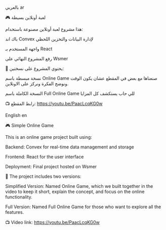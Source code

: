 بالعربي ar

🎮 لعبة أونلاين بسيطة

هذا مشروع لعبة أونلاين مصنوعة باستخدام:

باك اند Convex لإدارة البيانات والتخزين اللحظي

واجهة المستخدم بـ React

رفع المشروع النهائي على Wsmer

🔹 يحتوي المشروع على نسختين:

نسخة مبسطة باسم Online Game صنعناها مع بعض في المقطع عشان يكون الوقت ونوضح الفكرة ونركز على الاونلاين.

النسخة الكاملة باسم Full Online Game للي حاب يستكشف كل المزايا

📺 رابط المقطع: https://youtu.be/PaacLcqKG0w




English en

🎮 Simple Online Game

This is an online game project built using:

Backend: Convex for real-time data management and storage

Frontend: React for the user interface

Deployment: Final project hosted on Wsmer

🔹 The project includes two versions:

Simplified Version: Named Online Game, which we built together in the video to keep it short, explain the concept, and focus on the online functionality.

Full Version: Named Full Online Game for those who want to explore all the features.

📺 Video link: https://youtu.be/PaacLcqKG0w


